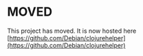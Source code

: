 MOVED
==========

This project has moved. It is now hosted here [https://github.com/Debian/clojurehelper](https://github.com/Debian/clojurehelper)
